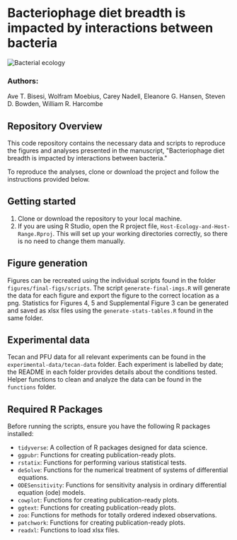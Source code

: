 # Bacteriophage diet breadth is impacted by interactions between bacteria

![Bacterial ecology](https://github.com/bisesi/Host-Ecology-and-Host-Range/figures/final-figs/imgs/figure-1.png)

### Authors:

Ave T. Bisesi, Wolfram Moebius, Carey Nadell, Eleanore G. Hansen, Steven D. Bowden, William R. Harcombe

## Repository Overview

This code repository contains the necessary data and scripts to reproduce the figures and analyses presented in the manuscript, "Bacteriophage diet breadth is impacted by interactions between bacteria." 

To reproduce the analyses, clone or download the project and follow the instructions provided below.

## Getting started

1. Clone or download the repository to your local machine.
2. If you are using R Studio, open the R project file, ```Host-Ecology-and-Host-Range.Rproj```. This will set up your working directories correctly, so there is no need to change them manually. 

## Figure generation

Figures can be recreated using the individual scripts found in the folder ```figures/final-figs/scripts```. The script ```generate-final-imgs.R``` will generate the data for each figure and export the figure to the correct location as a png. Statistics for Figures 4, 5 and Supplemental Figure 3 can be generated and saved as xlsx files using the ```generate-stats-tables.R``` found in the same folder.  

## Experimental data

Tecan and PFU data for all relevant experiments can be found in the ```experimental-data/tecan-data``` folder. Each experiment is labelled by date; the README in each folder provides details about the conditions tested. Helper functions to clean and analyze the data can be found in the ```functions``` folder. 

## Required R Packages

Before running the scripts, ensure you have the following R packages installed:

- ```tidyverse```: A collection of R packages designed for data science. 
- ```ggpubr```: Functions for creating publication-ready plots.
- ```rstatix```: Functions for performing various statistical tests.
- ```deSolve```: Functions for the numerical treatment of systems of differential equations.
- ```ODESensitivity```: Functions for sensitivity analysis in ordinary differential equation (ode) models.
- ```cowplot```: Functions for creating publication-ready plots.
- ```ggtext```: Functions for creating publication-ready plots.
- ```zoo```: Functions for methods for totally ordered indexed observations.
- ```patchwork```: Functions for creating publication-ready plots.
- ```readxl```: Functions to load xlsx files.